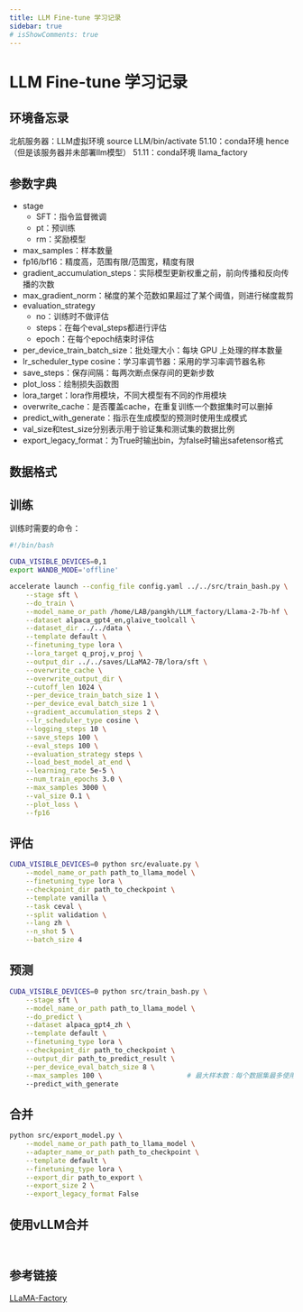 ```yaml
---
title: LLM Fine-tune 学习记录
sidebar: true
# isShowComments: true
---
```


# LLM Fine-tune 学习记录

<ClientOnly>
<title-pv/>
</ClientOnly>

## 环境备忘录

北航服务器：LLM虚拟环境 source LLM/bin/activate
51.10：conda环境 hence（但是该服务器并未部署llm模型）
51.11：conda环境 llama_factory 

## 参数字典

* stage
    * SFT：指令监督微调
    * pt：预训练
    * rm：奖励模型
* max_samples：样本数量
* fp16/bf16：精度高，范围有限/范围宽，精度有限
* gradient_accumulation_steps：实际模型更新权重之前，前向传播和反向传播的次数
* max_gradient_norm：梯度的某个范数如果超过了某个阈值，则进行梯度裁剪
* evaluation_strategy
    * no：训练时不做评估
    * steps：在每个eval_steps都进行评估
    * epoch：在每个epoch结束时评估
* per_device_train_batch_size：批处理大小：每块 GPU 上处理的样本数量
* lr_scheduler_type cosine：学习率调节器：采用的学习率调节器名称
* save_steps：保存间隔：每两次断点保存间的更新步数
* plot_loss：绘制损失函数图
* lora_target：lora作用模块，不同大模型有不同的作用模块
* overwrite_cache：是否覆盖cache，在重复训练一个数据集时可以删掉
* predict_with_generate：指示在生成模型的预测时使用生成模式
* val_size和test_size分别表示用于验证集和测试集的数据比例
* export_legacy_format：为True时输出bin，为false时输出safetensor格式


## 数据格式

## 训练

训练时需要的命令：

```bash
#!/bin/bash

CUDA_VISIBLE_DEVICES=0,1
export WANDB_MODE='offline'

accelerate launch --config_file config.yaml ../../src/train_bash.py \
    --stage sft \
    --do_train \
    --model_name_or_path /home/LAB/pangkh/LLM_factory/Llama-2-7b-hf \
    --dataset alpaca_gpt4_en,glaive_toolcall \
    --dataset_dir ../../data \
    --template default \
    --finetuning_type lora \
    --lora_target q_proj,v_proj \
    --output_dir ../../saves/LLaMA2-7B/lora/sft \
    --overwrite_cache \
    --overwrite_output_dir \
    --cutoff_len 1024 \
    --per_device_train_batch_size 1 \
    --per_device_eval_batch_size 1 \
    --gradient_accumulation_steps 2 \
    --lr_scheduler_type cosine \
    --logging_steps 10 \
    --save_steps 100 \
    --eval_steps 100 \
    --evaluation_strategy steps \
    --load_best_model_at_end \
    --learning_rate 5e-5 \
    --num_train_epochs 3.0 \
    --max_samples 3000 \
    --val_size 0.1 \
    --plot_loss \
    --fp16

```


## 评估

```bash
CUDA_VISIBLE_DEVICES=0 python src/evaluate.py \
    --model_name_or_path path_to_llama_model \
    --finetuning_type lora \
    --checkpoint_dir path_to_checkpoint \
    --template vanilla \
    --task ceval \
    --split validation \
    --lang zh \
    --n_shot 5 \
    --batch_size 4
```


## 预测

```bash
CUDA_VISIBLE_DEVICES=0 python src/train_bash.py \
    --stage sft \
    --model_name_or_path path_to_llama_model \
    --do_predict \
    --dataset alpaca_gpt4_zh \
    --template default \
    --finetuning_type lora \
    --checkpoint_dir path_to_checkpoint \
    --output_dir path_to_predict_result \
    --per_device_eval_batch_size 8 \
    --max_samples 100 \                     # 最大样本数：每个数据集最多使用的样本数
    --predict_with_generate
```

## 合并

```bash
python src/export_model.py \
    --model_name_or_path path_to_llama_model \
    --adapter_name_or_path path_to_checkpoint \
    --template default \
    --finetuning_type lora \
    --export_dir path_to_export \
    --export_size 2 \
    --export_legacy_format False
```

## 使用vLLM合并
```


```

## 参考链接

[LLaMA-Factory](https://github.com/hiyouga/LLaMA-Factory)

<ClientOnly>
  <leave/>
</ClientOnly/>